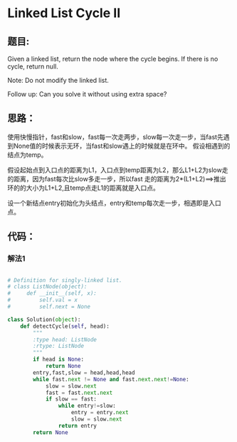 # Linked List Cycle II

## 题目:

Given a linked list, return the node where the cycle begins. If there is no cycle, return null.

Note: Do not modify the linked list.

Follow up:
Can you solve it without using extra space?

## 思路：
  
  使用快慢指针，fast和slow，fast每一次走两步，slow每一次走一步，当fast先遇到None值的时候表示无环，当fast和slow遇上的时候就是在环中。
  假设相遇到的结点为temp。
  
  假设起始点到入口点的距离为L1，入口点到temp距离为L2，那么L1+L2为slow走的距离，因为fast每次比slow多走一步，所以fast
  走的距离为2*(L1+L2)==>推出环的的大小为L1+L2,且temp点走L1的距离就是入口点。
  
  设一个新结点entry初始化为头结点，entry和temp每次走一步，相遇即是入口点。
  
  
## 代码：

### 解法1
```python

# Definition for singly-linked list.
# class ListNode(object):
#     def __init__(self, x):
#         self.val = x
#         self.next = None

class Solution(object):
    def detectCycle(self, head):
        """
        :type head: ListNode
        :rtype: ListNode
        """
        if head is None:
            return None
        entry,fast,slow = head,head,head
        while fast.next != None and fast.next.next!=None:
            slow = slow.next
            fast = fast.next.next
            if slow == fast:
                while entry!=slow:
                    entry = entry.next
                    slow = slow.next
                return entry
        return None           
        
```
